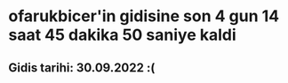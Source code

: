 # ofarukbicer'in gidisine son 4 gun 14 saat 45 dakika 50 saniye kaldi

## Gidis tarihi: 30.09.2022 :(